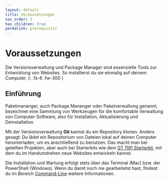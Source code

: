 ```yaml
---
layout: default
title: Voraussetzungen
nav_order: 2
has_children: true
permalink: prerequisits
---
```


# Voraussetzungen

Die Versionsverwaltung und Package Manager sind essenzielle Tools zur Entwicklung von Websites. So installierst du sie einmalig auf deinem Computer.
{: .fs-6 .fw-300 }

## Einführung

Paketmananger, auch Package Mananger oder Paketverwaltung genannt, bezeichnet eine Sammlung von Werkzeugen für die komfortable Verwaltung von Computer-Software, also für Installation, Aktualisierung und Deinstallation.

Mit der Versionsverwaltung **Git** kannst du ein Repository klonen. Anders gesagt: Du lädst ein Repositorium von Dateien lokal auf deinen Computer herunterladen, um es anschließend zu benutzen. Das macht man bei geteilten Projekten, aber auch bei Starterkits wie dem [GT 1191 Starterkit](https://github.com/HAWK-GT1191/gt1191-starterkit), mit dem du im Handumdrehen neue Websites entwickeln kannst.

Die Installation und Wartung erfolgt stets über das Terminal (Mac) bzw. der PowerShell (Windows). Wenn du damit noch nie gearbeitetst hast, findest du im Bereich [Command-Line](/command-line) weitere Informationen.
